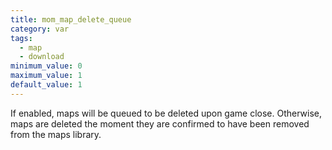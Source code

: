 ```yaml
---
title: mom_map_delete_queue
category: var
tags:
  - map
  - download
minimum_value: 0
maximum_value: 1
default_value: 1
---
```


If enabled, maps will be queued to be deleted upon game close. Otherwise, maps are deleted the moment they are confirmed to have been removed from the maps library.